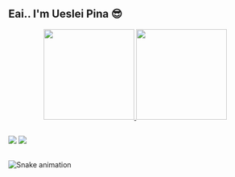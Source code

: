 ## Eai.. I'm Ueslei Pina :sunglasses:

<div align="center">
  <a href="https://github.com/UesleiPina">
  <img height="180em" src="https://github-readme-stats.vercel.app/api?username=UesleiPina&show_icons=true&theme=dark&include_all_commits=true&count_private=true"/>
  <img height="180em" src="https://github-readme-stats.vercel.app/api/top-langs/?username=UesleiPina&layout=compact&langs_count=7&theme=dark"/>
</div>

##
	
<div> 
  <a href = "mailto:uesleipina@usp.br"><img src="https://img.shields.io/badge/-Gmail-%23333?style=for-the-badge&logo=gmail&logoColor=green" target="_blank"></a>
  <a href="https://www.linkedin.com/in/uesleipina" target="_blank"><img src="https://img.shields.io/badge/-LinkedIn-%230077B5?style=for-the-badge&logo=linkedin&logoColor=green" target="_blank"></a> 	
</div>

##
	
  ![Snake animation](https://github.com/UesleiPina/UesleiPina/blob/output/github-contribution-grid-snake.svg)

